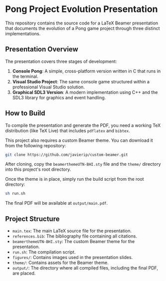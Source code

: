 # Pong Project Evolution Presentation

This repository contains the source code for a LaTeX Beamer presentation that documents the evolution of a Pong game project through three distinct implementations.

## Presentation Overview

The presentation covers three stages of development:
1.  **Console Pong**: A simple, cross-platform version written in C that runs in the terminal.
2.  **Visual Studio Project**: The same console game structured within a professional Visual Studio solution.
3.  **Graphical SDL3 Version**: A modern implementation using C++ and the SDL3 library for graphics and event handling.

## How to Build

To compile the presentation and generate the PDF, you need a working TeX distribution (like TeX Live) that includes `pdflatex` and `bibtex`.

This project also requires a custom Beamer theme. You can download it from the following repository:
```bash
git clone https://github.com/javierip/custom-beamer.git
```
After cloning, copy the `beamerthemeUTN-BHI.sty` file and the `theme/` directory into this project's root directory.

Once the theme is in place, simply run the build script from the root directory:
```bash
sh run.sh
```

The final PDF will be available at `output/main.pdf`.

## Project Structure

-   `main.tex`: The main LaTeX source file for the presentation.
-   `references.bib`: The bibliography file containing all citations.
-   `beamerthemeUTN-BHI.sty`: The custom Beamer theme for the presentation.
-   `run.sh`: The compilation script.
-   `figures/`: Contains images used in the presentation slides.
-   `theme/`: Contains assets for the Beamer theme.
-   `output/`: The directory where all compiled files, including the final PDF, are placed.
